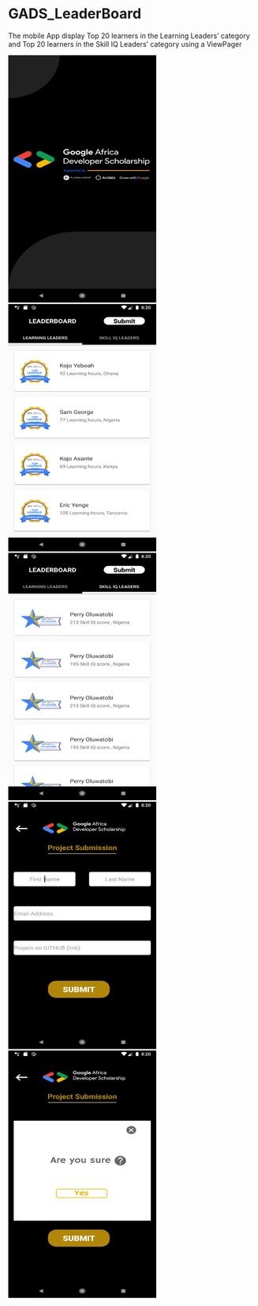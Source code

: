 # GADS_LeaderBoard
The mobile App display Top 20 learners in the Learning Leaders’ category and Top 20 learners in the Skill IQ Leaders’ category using a ViewPager


<img src="/Images/Screenshot_1599852032.png" height="500" width = "300"/>

<img src="/Images/Screenshot_1599852038.png" height ="500" width = "300"/>

<img src ="/Images/Screenshot_1599852043.png" height ="500" width = "300"/>

<img src ="/Images/Screenshot_1599852049.png" height ="500" width = "300"/>

<img src ="/Images/Screenshot_1599852055.png" height ="500" width = "300"/>

